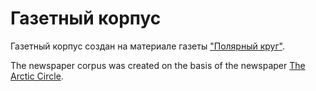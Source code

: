# Газетный корпус
Газетный корпус создан на материале газеты ["Полярный круг"](http://polkrug.ru).

The newspaper corpus was created on the basis of the newspaper [The Arctic Circle](http://polkrug.ru).
